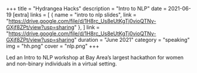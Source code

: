 +++
title = "Hydrangea Hacks"
description = "Intro to NLP"
date = 2021-06-19
[extra]
links = [
      { name = "intro to nlp slides", link = "https://drive.google.com/file/d/1H8rc_Us8eUtKgTj0vioQTNy-GXjf8ZPt/view?usp=sharing" },
    ]
link = "https://drive.google.com/file/d/1H8rc_Us8eUtKgTj0vioQTNy-GXjf8ZPt/view?usp=sharing"
duration = "June 2021"
category = "speaking"
img = "hh.png"
cover = "nlp.png"
+++

Led an Intro to NLP workshop at Bay Area’s largest hackathon for women and non-binary individuals in a virtual setting. 

